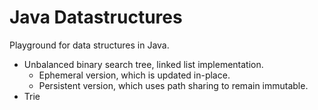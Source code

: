 Java Datastructures
================

Playground for data structures in Java.

* Unbalanced binary search tree, linked list implementation.
  * Ephemeral version, which is updated in-place.
  * Persistent version, which uses path sharing to remain immutable.
* Trie
